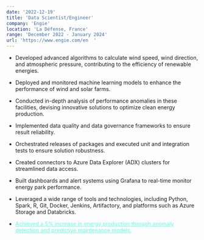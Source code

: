 ```yaml
---
date: '2022-12-19'
title: 'Data Scientist/Engineer'
company: 'Engie'
location: 'La Défense, France'
range: 'December 2022 - January 2024'
url: 'https://www.engie.com/en  '
---
```


- Developed advanced algorithms to calculate wind speed, wind direction, and atmospheric pressure, contributing to the efficiency of renewable energies.
- Deployed and monitored machine learning models to enhance the performance of wind and solar farms.
- Conducted in-depth analysis of performance anomalies in these facilities, devising innovative solutions to optimize clean energy production.
- Implemented data quality and data governance frameworks to ensure result reliability.
- Orchestrated releases of packages and executed unit and integration tests to ensure solution robustness.
- Created connectors to Azure Data Explorer (ADX) clusters for streamlined data access.
- Built dashboards and alert systems using Grafana to real-time monitor energy park performance.
- Leveraged a wide range of tools and technologies, including Python, Spark, R, Git, Docker, Jenkins, Artifactory, and platforms such as Azure Storage and Databricks.

- <span style="color:#64ffda"><u>Achieved a 5% increase in energy production through anomaly detection and predictive maintenance models.</span>
